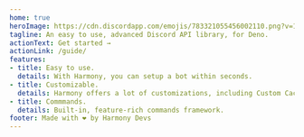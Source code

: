 ```yaml
---
home: true
heroImage: https://cdn.discordapp.com/emojis/783321055456002110.png?v=1
tagline: An easy to use, advanced Discord API library, for Deno.
actionText: Get started →
actionLink: /guide/
features:
- title: Easy to use.
  details: With Harmony, you can setup a bot within seconds.
- title: Customizable.
  details: Harmony offers a lot of customizations, including Custom Caching.
- title: Commmands.
  details: Built-in, feature-rich commands framework.
footer: Made with ❤️ by Harmony Devs
---
```

